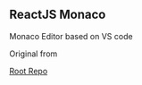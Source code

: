## ReactJS Monaco

Monaco Editor based on VS code 

Original from

[Root Repo](https://github.com/react-monaco-editor/react-monaco-editor)


